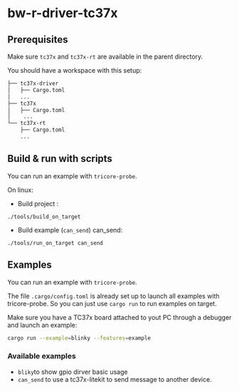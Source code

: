 # bw-r-driver-tc37x

## Prerequisites

Make sure `tc37x` and `tc37x-rt` are available in the parent directory.

You should have a workspace with this setup:

```txt
├── tc37x-driver
│   ├── Cargo.toml
│   ...
├── tc37x
│   ├── Cargo.toml
│    ...
└── tc37x-rt
    ├── Cargo.toml
    ...
```

## Build & run with scripts 

You can run an example with `tricore-probe`.


On linux: 
- Build project : 
```
./tools/build_on_target 
```

- Build example (`can_send`) can_send: 
```
./tools/run_on_target can_send 
```

## Examples

You can run an example with `tricore-probe`.

The file `.cargo/config.toml` is already set up to launch all examples with
tricore-probe. So you can just use `cargo run` to run examples on target.

Make sure you have a TC37x board attached to yout PC through a debugger  and
launch an example:

```sh
cargo run --example=blinky --features=example
```

### Available examples
- `bliky`to show gpio dirver basic usage
- `can_send` to use a tc37x-litekit to send message to another device. 

